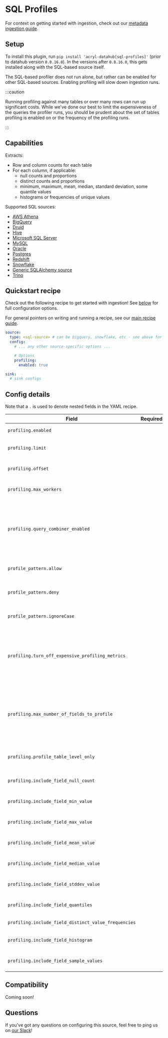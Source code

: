 # SQL Profiles

For context on getting started with ingestion, check out our [metadata ingestion guide](../README.md).

## Setup

To install this plugin, run `pip install 'acryl-datahub[sql-profiles]'` (prior to datahub version `0.8.16.0`).
In the versions after `0.8.16.0`, this gets installed along with the SQL-based source itself.

The SQL-based profiler does not run alone, but rather can be enabled for other SQL-based sources.
Enabling profiling will slow down ingestion runs.

:::caution

Running profiling against many tables or over many rows can run up significant costs.
While we've done our best to limit the expensiveness of the queries the profiler runs, you
should be prudent about the set of tables profiling is enabled on or the frequency
of the profiling runs.

:::

## Capabilities

Extracts:

- Row and column counts for each table
- For each column, if applicable:
  - null counts and proportions
  - distinct counts and proportions
  - minimum, maximum, mean, median, standard deviation, some quantile values
  - histograms or frequencies of unique values

Supported SQL sources:

- [AWS Athena](./athena.md)
- [BigQuery](./bigquery.md)
- [Druid](./druid.md)
- [Hive](./hive.md)
- [Microsoft SQL Server](./mssql.md)
- [MySQL](./mysql.md)
- [Oracle](./oracle.md)
- [Postgres](./postgres.md)
- [Redshift](./redshift.md)
- [Snowflake](./snowflake.md)
- [Generic SQLAlchemy source](./sqlalchemy.md)
- [Trino](./trino.md)

## Quickstart recipe

Check out the following recipe to get started with ingestion! See [below](#config-details) for full configuration options.

For general pointers on writing and running a recipe, see our [main recipe guide](../README.md#recipes).

```yml
source:
  type: <sql-source> # can be bigquery, snowflake, etc - see above for the list
  config:
    # ... any other source-specific options ...

    # Options
    profiling:
      enabled: true

sink:
  # sink configs
```

## Config details

Note that a `.` is used to denote nested fields in the YAML recipe.

| Field                                               | Required | Default              | Description                                                                          |
| --------------------------------------------------- | -------- |----------------------| ------------------------------------------------------------------------------------ |
| `profiling.enabled`                                 |          | `False`              | Whether profiling should be done.                                                    |
| `profiling.limit`                                   |          |                      | Max number of documents to profile. By default, profiles all documents.              |
| `profiling.offset`                                  |          |                      | Offset in documents to profile. By default, uses no offset.                          |
| `profiling.max_workers`                             |          | `5 * os.cpu_count()` | Number of worker threads to use for profiling. Set to 1 to disable.                  |
| `profiling.query_combiner_enabled`      |          | `True`               | *This feature is still experimental and can be disabled if it causes issues.* Reduces the total number of queries issued and speeds up profiling by dynamically combining SQL queries where possible. |
| `profile_pattern.allow`                             |          | `*`                  | List of regex patterns for tables or table columns to profile. Defaults to all.      |
| `profile_pattern.deny`                              |          |                      | List of regex patterns for tables or table columns to not profile. Defaults to none. |
| `profile_pattern.ignoreCase`                        |          | `True`               | Whether to ignore case sensitivity during pattern matching.                          |
| `profiling.turn_off_expensive_profiling_metrics`      |          | False                | Whether to turn off expensive profiling or not. This turns off profiling for quantiles, distinct_value_frequencies, histogram & sample_values. This also limits maximum number of fields being profiled to 10.|
| `profiling.max_number_of_fields_to_profile`           |          | `None`               | A positive integer that specifies the maximum number of columns to profile for any table. `None` implies all columns. The cost of profiling goes up significantly as the number of columns to profile goes up.|
| `profiling.profile_table_level_only`                  |          | False                | Whether to perform profiling at table-level only, or include column-level profiling as well.|
| `profiling.include_field_null_count`                  |          | `True`               | Whether to profile for the number of nulls for each column.                          |
| `profiling.include_field_min_value`                   |          | `True`               | Whether to profile for the min value of numeric columns.                             |
| `profiling.include_field_max_value`                   |          | `True`               | Whether to profile for the max value of numeric columns.                             |
| `profiling.include_field_mean_value`                  |          | `True`               | Whether to profile for the mean value of numeric columns.                            |
| `profiling.include_field_median_value`                |          | `True`               | Whether to profile for the median value of numeric columns.                          |
| `profiling.include_field_stddev_value`                |          | `True`               | Whether to profile for the standard deviation of numeric columns.                    |
| `profiling.include_field_quantiles`                   |          | `False`              | Whether to profile for the quantiles of numeric columns.                             |
| `profiling.include_field_distinct_value_frequencies`  |          | `False`              | Whether to profile for distinct value frequencies.                                   |
| `profiling.include_field_histogram`                   |          | `False`              | Whether to profile for the histogram for numeric fields.                             |
| `profiling.include_field_sample_values`               |          | `False`              | Whether to profile for the sample values for all columns.                            |

## Compatibility

Coming soon!

## Questions

If you've got any questions on configuring this source, feel free to ping us on [our Slack](https://slack.datahubproject.io/)!
